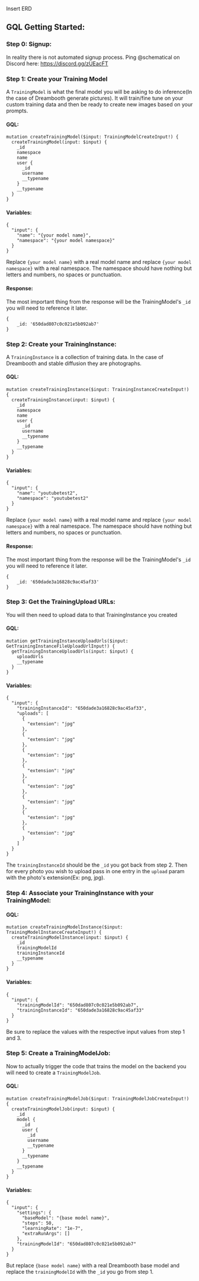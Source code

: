 

Insert ERD

## GQL Getting Started:
### Step 0: Signup:
In reality there is not automated signup process. Ping @schematical on Discord here: https://discord.gg/zUEacFT

### Step 1: Create your Training Model
A `TrainingModel` is what the final model you will be asking to do inference(In the case of Dreambooth generate pictures). It will train/fine tune on your custom training data and then be ready to create new images based on your prompts.
#### GQL:
```
mutation createTrainingModel($input: TrainingModelCreateInput!) {
  createTrainingModel(input: $input) {
    _id
    namespace
    name
    user {
      _id
      username
      __typename
    }
    __typename
  }
}

```

#### Variables:
```
{
  "input": {
    "name": "{your model name}",
    "namespace": "{your model namespace}"
  }
}
```
Replace `{your model name}` with a real model name and replace `{your model namespace}` with a real namespace. The namespace should have nothing but letters and numbers, no spaces or punctuation.

#### Response:
The most important thing from the response will be the TrainingModel's `_id` you will need to reference it later.
```
{
    _id: '650dad807c0c021e5b092ab7'
}
```


### Step 2: Create your TrainingInstance:
A `TrainingInstance` is a collection of training data. In the case of Dreambooth and stable diffusion they are photographs.
#### GQL:
```
mutation createTrainingInstance($input: TrainingInstanceCreateInput!) {
  createTrainingInstance(input: $input) {
    _id
    namespace
    name
    user {
      _id
      username
      __typename
    }
    __typename
  }
}
```

#### Variables:
```
{
  "input": {
    "name": "youtubetest2",
    "namespace": "youtubetest2"
  }
}
```
Replace `{your model name}` with a real model name and replace `{your model namespace}` with a real namespace. The namespace should have nothing but letters and numbers, no spaces or punctuation.
#### Response:
The most important thing from the response will be the TrainingModel's `_id` you will need to reference it later.
```
{
    _id: '650dade3a16828c9ac45af33'
}
```



### Step 3: Get the TrainingUpload URLs:
You will then need to upload data to that TrainingInstance you created

#### GQL:
```
mutation getTrainingInstanceUploadUrls($input: GetTrainingInstanceFileUploadUrlInput!) {
  getTrainingInstanceUploadUrls(input: $input) {
    uploadUrls
    __typename
  }
}
```

#### Variables:

```
{
  "input": {
    "trainingInstanceId": "650dade3a16828c9ac45af33",
    "uploads": [
      {
        "extension": "jpg"
      },
      {
        "extension": "jpg"
      },
      {
        "extension": "jpg"
      },
      {
        "extension": "jpg"
      },
      {
        "extension": "jpg"
      },
      {
        "extension": "jpg"
      },
      {
        "extension": "jpg"
      },
      {
        "extension": "jpg"
      }
    ]
  }
}
```

The `trainingInstanceId` should be the `_id` you got back from step 2. Then for every photo you wish to upload pass in one entry in the `upload` param with the photo's extension(Ex: png, jpg).



### Step 4: Associate your TrainingInstance with your TrainingModel:
#### GQL:
```
mutation createTrainingModelInstance($input: TrainingModelInstanceCreateInput!) {
  createTrainingModelInstance(input: $input) {
    _id
    trainingModelId
    trainingInstanceId
    __typename
  }
}
```

#### Variables:
```
{
  "input": {
    "trainingModelId": "650dad807c0c021e5b092ab7",
    "trainingInstanceId": "650dade3a16828c9ac45af33"
  }
}
```
Be sure to replace the values with the respective input values from step 1 and 3.

### Step 5: Create a TrainingModelJob:
Now to actually trigger the code that trains the model on the backend you will need to create a `TrainingModelJob`.

#### GQL:
```
mutation createTrainingModelJob($input: TrainingModelJobCreateInput!) {
  createTrainingModelJob(input: $input) {
    _id
    model {
      _id
      user {
        _id
        username
        __typename
      }
      __typename
    }
    __typename
  }
}
```

#### Variables:
```
{
  "input": {
    "settings": {
      "baseModel": "{base model name}",
      "steps": 50,
      "learningRate": "1e-7",
      "extraRunArgs": []
    },
    "trainingModelId": "650dad807c0c021e5b092ab7"
  }
}
```
But replace `{base model name}` with a real Dreambooth base model and replace the `trainingModelId` with the `_id` you go from step 1.
